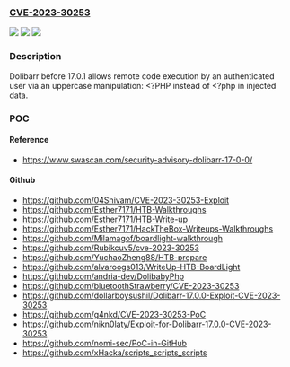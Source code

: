 ### [CVE-2023-30253](https://cve.mitre.org/cgi-bin/cvename.cgi?name=CVE-2023-30253)
![](https://img.shields.io/static/v1?label=Product&message=n%2Fa&color=blue)
![](https://img.shields.io/static/v1?label=Version&message=n%2Fa%20&color=brightgreen)
![](https://img.shields.io/static/v1?label=Vulnerability&message=n%2Fa&color=brightgreen)

### Description

Dolibarr before 17.0.1 allows remote code execution by an authenticated user via an uppercase manipulation: <?PHP instead of <?php in injected data.

### POC

#### Reference
- https://www.swascan.com/security-advisory-dolibarr-17-0-0/

#### Github
- https://github.com/04Shivam/CVE-2023-30253-Exploit
- https://github.com/Esther7171/HTB-Walkthroughs
- https://github.com/Esther7171/HTB-Write-up
- https://github.com/Esther7171/HackTheBox-Writeups-Walkthroughs
- https://github.com/Milamagof/boardlight-walkthrough
- https://github.com/Rubikcuv5/cve-2023-30253
- https://github.com/YuchaoZheng88/HTB-prepare
- https://github.com/alvaroogs013/WriteUp-HTB-BoardLight
- https://github.com/andria-dev/DolibabyPhp
- https://github.com/bluetoothStrawberry/CVE-2023-30253
- https://github.com/dollarboysushil/Dolibarr-17.0.0-Exploit-CVE-2023-30253
- https://github.com/g4nkd/CVE-2023-30253-PoC
- https://github.com/nikn0laty/Exploit-for-Dolibarr-17.0.0-CVE-2023-30253
- https://github.com/nomi-sec/PoC-in-GitHub
- https://github.com/xHacka/scripts_scripts_scripts

